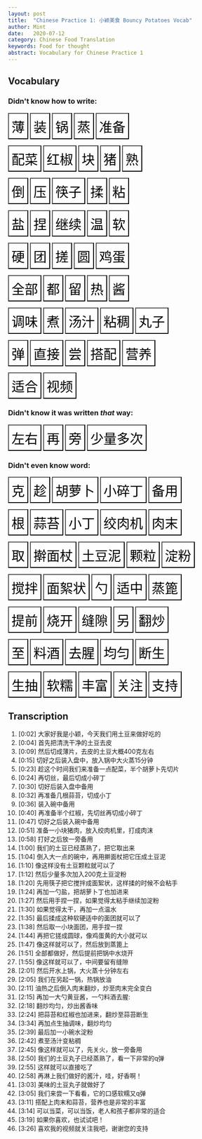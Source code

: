 ```yaml
---
layout: post
title:  "Chinese Practice 1: 小颖美食 Bouncy Potatoes Vocab"
author: Mint
date:   2020-07-12
category: Chinese Food Translation
keywords: Food for thought
abstract: Vocabulary for Chinese Practice 1
---
```


## Vocabulary

### Didn't know how to write:
<button value="1" class="wordButton" onclick = "flashWord(0)" >薄</button>
<button value="1" class="wordButton" onclick = "flashWord(1)" >装</button>
<button value="1" class="wordButton" onclick = "flashWord(2)" >锅</button>
<button value="1" class="wordButton" onclick = "flashWord(3)" >蒸</button>
<button value="1" class="wordButton" onclick = "flashWord(4)" >准备</button>

<button value="1" class="wordButton" onclick = "flashWord(5)" >配菜</button>
<button value="1" class="wordButton" onclick = "flashWord(6)" >红椒</button>
<button value="1" class="wordButton" onclick = "flashWord(7)" >块</button>
<button value="1" class="wordButton" onclick = "flashWord(8)" >猪</button>
<button value="1" class="wordButton" onclick = "flashWord(9)" >熟</button>

<button value="1" class="wordButton" onclick = "flashWord(10)" >倒</button>
<button value="1" class="wordButton" onclick = "flashWord(11)" >压</button>
<button value="1" class="wordButton" onclick = "flashWord(12)" >筷子</button>
<button value="1" class="wordButton" onclick = "flashWord(13)" >揉</button>
<button value="1" class="wordButton" onclick = "flashWord(14)" >粘</button>

<button value="1" class="wordButton" onclick = "flashWord(15)" >盐</button>
<button value="1" class="wordButton" onclick = "flashWord(16)" >捏</button>
<button value="1" class="wordButton" onclick = "flashWord(17)" >继续</button>
<button value="1" class="wordButton" onclick = "flashWord(18)" >温</button>
<button value="1" class="wordButton" onclick = "flashWord(19)" >软</button>

<button value="1" class="wordButton" onclick = "flashWord(20)" >硬</button>
<button value="1" class="wordButton" onclick = "flashWord(21)" >团</button>
<button value="1" class="wordButton" onclick = "flashWord(22)" >搓</button>
<button value="1" class="wordButton" onclick = "flashWord(23)" >圆</button>
<button value="1" class="wordButton" onclick = "flashWord(24)" >鸡蛋</button>

<button value="1" class="wordButton" onclick = "flashWord(25)" >全部</button>
<button value="1" class="wordButton" onclick = "flashWord(26)" >都</button>
<button value="1" class="wordButton" onclick = "flashWord(27)" >留</button>
<button value="1" class="wordButton" onclick = "flashWord(28)" >热</button>
<button value="1" class="wordButton" onclick = "flashWord(29)" >酱</button>

<button value="1" class="wordButton" onclick = "flashWord(30)" >调味</button>
<button value="1" class="wordButton" onclick = "flashWord(31)" >煮</button>
<button value="1" class="wordButton" onclick = "flashWord(32)" >汤汁</button>
<button value="1" class="wordButton" onclick = "flashWord(33)" >粘稠</button>
<button value="1" class="wordButton" onclick = "flashWord(34)" >丸子</button>

<button value="1" class="wordButton" onclick = "flashWord(35)" >弹</button>
<button value="1" class="wordButton" onclick = "flashWord(36)" >直接</button>
<button value="1" class="wordButton" onclick = "flashWord(37)" >尝</button>
<button value="1" class="wordButton" onclick = "flashWord(38)" >搭配</button>
<button value="1" class="wordButton" onclick = "flashWord(39)" >营养</button>

<button value="1" class="wordButton" onclick = "flashWord(40)" >适合</button>
<button value="1" class="wordButton" onclick = "flashWord(41)" >视频</button>

### Didn't know it was written *that* way:
<button value="1" class="wordButton" onclick = "flashWord(42)" >左右</button>
<button value="1" class="wordButton" onclick = "flashWord(43)" >再</button>
<button value="1" class="wordButton" onclick = "flashWord(44)" >旁</button>
<button value="1" class="wordButton" onclick = "flashWord(45)" >少量多次</button>


### Didn't even know word:
<button value="1" class="wordButton" onclick = "flashWord(46)" >克</button>
<button value="1" class="wordButton" onclick = "flashWord(47)" >趁</button>
<button value="1" class="wordButton" onclick = "flashWord(48)" >胡萝卜</button>
<button value="1" class="wordButton" onclick = "flashWord(49)" >小碎丁</button>
<button value="1" class="wordButton" onclick = "flashWord(50)" >备用</button>

<button value="1" class="wordButton" onclick = "flashWord(51)" >根</button>
<button value="1" class="wordButton" onclick = "flashWord(52)" >蒜苔</button>
<button value="1" class="wordButton" onclick = "flashWord(53)" >小丁</button>
<button value="1" class="wordButton" onclick = "flashWord(54)" >绞肉机</button>
<button value="1" class="wordButton" onclick = "flashWord(55)" >肉末</button>

<button value="1" class="wordButton" onclick = "flashWord(56)" >取</button>
<button value="1" class="wordButton" onclick = "flashWord(57)" >擀面杖</button>
<button value="1" class="wordButton" onclick = "flashWord(58)" >土豆泥</button>
<button value="1" class="wordButton" onclick = "flashWord(59)" >颗粒</button>
<button value="1" class="wordButton" onclick = "flashWord(60)" >淀粉</button>

<button value="1" class="wordButton" onclick = "flashWord(61)" >搅拌</button>
<button value="1" class="wordButton" onclick = "flashWord(62)" >面絮状</button>
<button value="1" class="wordButton" onclick = "flashWord(63)" >勺</button>
<button value="1" class="wordButton" onclick = "flashWord(64)" >适中</button>
<button value="1" class="wordButton" onclick = "flashWord(65)" >蒸篦</button>

<button value="1" class="wordButton" onclick = "flashWord(66)" >提前</button>
<button value="1" class="wordButton" onclick = "flashWord(67)" >烧开</button>
<button value="1" class="wordButton" onclick = "flashWord(68)" >缝隙</button>
<button value="1" class="wordButton" onclick = "flashWord(69)" >另</button>
<button value="1" class="wordButton" onclick = "flashWord(70)" >翻炒</button>

<button value="1" class="wordButton" onclick = "flashWord(71)" >至</button>
<button value="1" class="wordButton" onclick = "flashWord(72)" >料酒</button>
<button value="1" class="wordButton" onclick = "flashWord(73)" >去腥</button>
<button value="1" class="wordButton" onclick = "flashWord(74)" >均匀</button>
<button value="1" class="wordButton" onclick = "flashWord(75)" >断生</button>

<button value="1" class="wordButton" onclick = "flashWord(76)" >生抽</button>
<button value="1" class="wordButton" onclick = "flashWord(77)" >软糯</button>
<button value="1" class="wordButton" onclick = "flashWord(78)" >丰富</button>
<button value="1" class="wordButton" onclick = "flashWord(79)" >关注</button>
<button value="1" class="wordButton" onclick = "flashWord(80)" >支持</button>

## Transcription

1. [0:02] 大家好我是小颖，今天我们用土豆来做好吃的
2. [0:04] 首先把清洗干净的土豆去皮
3. [0:09] 然后切成薄片，去皮的土豆大概400克左右
4. [0:15] 切好之后装入盘中，放入锅中大火蒸15分钟
5. [0:23] 趁这个时间我们来准备一点配菜，半个胡萝卜先切片
6. [0:24] 再切丝，最后切成小碎丁
7. [0:30] 切好后装入盘中备用 
8. [0:32] 再准备几根蒜苔，切成小丁
9. [0:36] 装入碗中备用 
10. [0:40] 再准备半个红椒，先切丝再切成小碎丁
11. [0:47] 切好之后装入碗中备用
12. [0:51] 准备一小块猪肉，放入绞肉机里，打成肉沫
13. [0:58] 打好之后放一旁备用
14. [1:00] 我们的土豆已经蒸熟了，把它取出来
15. [1:04] 倒入大一点的碗中，再用擀面杖把它压成土豆泥
16. [1:10] 像这样没有土豆颗粒就可以了
17. [1:12] 然后少量多次加入200克土豆淀粉
18. [1:20] 先用筷子把它搅拌成面絮状，这样揉的时候不会粘手
19. [1:24] 再加一勺盐，把胡萝卜丁也加进来
20. [1:27] 然后用手捏一捏，如果觉得太粘手继续加淀粉
21. [1:30] 如果觉得太干，再加一点温水
22. [1:35] 最后揉成这种软硬适中的面团就可以了
23. [1:38] 然后取一小块面团，用手捏一捏
24. [1:44] 再把它搓成圆球，像鸡蛋黄的大小就可以
25. [1:47] 像这样就可以了，然后放到蒸篦上
26. [1:51] 全部都做好，然后提前把锅中水烧开
27. [1:55] 像这样就可以了，中间要留有缝隙
28. [2:01] 然后开水上锅，大火蒸十分钟左右
29. [2:05] 我们在另起一锅，热锅放油
30. [2:11] 油热之后倒入肉末翻炒，炒至肉末完全变白
31. [2:15] 再加一大勺黄豆酱，一勺料酒去腥:
32. [2:18] 翻炒均匀，炒出酱香味
33. [2:24] 把蒜苔和红椒也加进来，翻炒至蒜苔断生
34. [3:34] 再加点生抽调味，翻炒均匀
35. [2:39] 最后加一小碗水淀粉
36. [2:42] 煮至汤汁变粘稠
37. [2:45] 像这样就可以了，先关火，放一旁备用
38. [2:50] 我们的土豆丸子已经蒸熟了，看一下非常的q弹
39. [2:55] 这样就可以直接吃了
40. [2:58] 再淋上我们做好的酱汁，哇，好香啊！
41. [3:03] 美味的土豆丸子就做好了
42. [3:05] 我们来尝一下看看，它的口感软糯又q弹
43. [3:11] 搭配上肉末和蒜苔，营养也是非常的丰富
44. [3:14] 可以当菜，可以当饭，老人和孩子都非常的适合
45. [3:19] 如果你喜欢，也试试吧！
46. [3:26] 喜欢我的视频就关注我吧，谢谢您的支持

<script>
var one = ["薄", "装", "锅", "蒸", "准备", "配菜", "红椒", "块", "猪", "熟", "倒", "压", "筷子", "揉", "粘", "盐", "捏", "继续", "温", "软", "硬", "团", "搓", "圆", "鸡蛋", "全部", "都", "留", "热", "酱", "调味", "煮", "汤汁", "粘稠", "丸子", "弹", "直接", "尝", "搭配", "营养", "适合", "视频", "左右", "再", "旁", "少量多次", "克", "趁", "胡萝卜", "小碎丁", "备用", "根", "蒜苔", "小丁", "绞肉机", "肉末", "取", "擀面杖", "土豆泥", "颗粒", "淀粉", "搅拌", "面絮状", "勺", "适中", "蒸篦", "提前", "烧开", "缝隙", "另", "翻炒", "至", "料酒", "去腥", "均匀", "断生", "生抽", "软糯", "丰富", "关注", "支持"];
var two = ["切成薄片", "装入盘中", "放入锅中", "大火蒸15分钟", "准备一点配菜", "准备一点配菜", "再准备半个红椒", "准备一小块猪肉", "准备一小块猪肉", " 我们的土豆已经蒸熟了", "倒入大一点的碗中", "再用擀面杖把它压成土豆泥", "先用筷子把它搅拌成面絮状", "这样揉的时候不会粘手", "这样揉的时候不会粘手", "再加一勺盐", "然后用手捏一捏", "如果觉得太粘手继续加淀粉", "如果觉得太干，再加一点温水", "最后揉成这种软硬适中的面团就可以了", "最后揉成这种软硬适中的面团就可以了", "最后揉成这种软硬适中的面团就可以了", "再把它搓成圆球", "再把它搓成圆球", "像鸡蛋黄的大小就可以", "全部都做好", "全部都做好", "要留有缝隙", "热锅放油", "炒出酱香味", "再加点生抽调味", "煮至汤汁变粘稠", "煮至汤汁变粘稠", "煮至汤汁变粘稠", "我们的土豆丸子已经蒸熟了", "看一下非常的q弹", "这样就可以直接吃了", "我们来尝一下看看", "搭配上肉末和蒜苔", "营养也是非常丰富", "老人和孩子都非常的适合", "喜欢我的视频就关注我吧", "400克左右", "先切片再切丝", "放一旁备用", "然后少量多次加入200克土豆淀粉", "400克", "趁这个时间", "胡萝卜先切片", "最后切成小碎丁", "切好后装入盘中备用", "准备几根蒜苔", "准备几根蒜苔", "准备几根蒜苔，切成小丁", "放入绞肉机里", "打成肉末", "把它取出来", "再用擀面杖把它压成土豆泥", "再用擀面杖把它压成土豆泥", "像这样没有土豆颗粒就可以了", "加入200克土豆淀粉", "先用筷子把它搅拌成面絮状", "先用筷子把它搅拌成面絮状", "再加一勺盐", "最后揉成这种软硬适中的面团就可以了", "然后放到蒸篦上", "然后提前把锅中水烧开", "然后提前把锅中水烧开", "要留有缝隙", "我们在另起一锅", "油热之后倒入肉末翻炒", "炒至肉末完全变白", "一勺料酒去腥", "一勺料酒去腥", "翻炒均匀", "翻炒至之蒜苔断生", "再加点生抽调味", "它的口感软糯又q弹", "营养也是非常的丰富", "喜欢我的视频就关注我吧", "谢谢您的支持"];
var three = ["(báo) thin", "(zhuāng) store", "(guō) pot", "(zhēng) steam", "(zhǔn bèi) get ready", "(pèi cài)", "(hóng jiāo) red pepper", "(kuài) piece", "(zhū) pig", "(shú) cooked, not raw", "(dào) pour", "(yā) press", "(kuài zi) chopsticks", "(róu) knead", "(nián) sticky", "(yán) salt", "(niē) squeeze", "(jì xù) continue", "(wēn) warm", "(ruǎn) soft", "(yìng) hard", "(tuán) ball", "(cuō) rub", "(yuán) round", "(jī dàn)", "(quán bù) all", "(dōu) all", "(liú) leave", "(rè) hot", "(jiàng) sauce", "(tiáo wèi) season", "(zhǔ) cook", "(tāng zhī) soup liquid", "(nián chóu) sticky and thick", "(wán zi) ball", "(tán) springy/bouncy", "(zhí jiē) directly", "(cháng) taste", "(dā pèi) pair", "(yíng yǎng) nutrition", "(shì hé) suitable for", "(shì pín) video", "(zuǒ yòu) about", "(zài) then", "(páng) side", "(shǎo liàng duō cì) a few times", "(kè) gram", "(chèn) take advantage", "(hú luó bo) carrot", "(xiǎo suì dīng) diced", "(bèi yòng) for later use", "(gēn) stick, category word", "(suàn tái) garlic shoot", "(xiǎo dīng) sqarish little bits", "(jiǎo ròu jī) meat grinder", "(ròu mò) meat mince", "(qǔ) lift", "(gǎn miàn zhàng) rolling pin", "(tǔ dòu ní) mashed potatoes", "(kē lì) bits/kernels", "(diàn fěn) starch", "(jiǎo bàn) mix", "(miàn xù zhuàng) clumps", "(sháo) spoonful", "(shì zhōng) moderately", "(zhēng bì) steamer", "(tí qián) beforehand", "(shāo kāi) boil", "(fèng xì) gap", "(lìng) another", "(fān chǎo) stir fry", "(zhì) until", "(liào jiǔ) cooking wine", "(qù xīng) make fishy", "(jūn yùn) evenly", "(duàn shēng) break", "(shēng chōu) soy sauce", "(ruǎn nuò) soft chewy", "(fēng fù) pair", "(guān zhù) subscribe", "(zhī chí) support"];


function flashWord(num) {
var x = document.getElementsByClassName("wordButton");
if (x[num].value == "1") {
x[num].value ="2"
x[num].innerHTML = two[num];
} else if (x[num].value == "2") {
x[num].value ="3"
x[num].innerHTML = three[num];
} else {
x[num].value ="1"
x[num].innerHTML = one[num];
}
}
</script>

<style>
.wordButton {
font-size: 30px;
height: 60px;
background-color: rgba(255,255,255,0.75);
}
.wordButton:hover {
color: rgb(255,255,255);
background-color: rgba(0,0,0,0.3);
}
</style>

